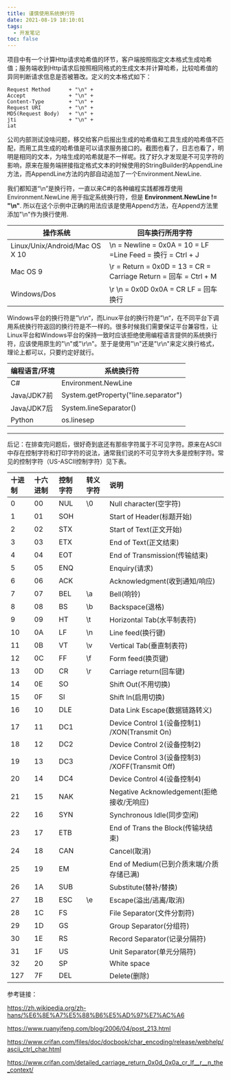 ```yaml
---
title: 谨慎使用系统换行符
date: 2021-08-19 18:10:01
tags:
  - 开发笔记
toc: false
---
```


项目中有一个计算Http请求哈希值的环节，客户端按照指定文本格式生成哈希值；服务端收到Http请求后按照相同格式的生成文本并计算哈希，比较哈希值的异同判断请求信息是否被篡改。定义的文本格式如下：

```
Request Method      + "\n" +
Accept              + "\n" +  
Content-Type        + "\n" +
Request URI         + "\n" +
MD5(Request Body)   + "\n" +
jti                 + "\n" +
iat
```

公司内部测试没啥问题，移交给客户后报出生成的哈希值和工具生成的哈希值不匹配，而用工具生成的哈希值是可以请求服务接口的。截图也看了，日志也看了，明明是相同的文本，为啥生成的哈希就是不一样呢。找了好久才发现是不可见字符的影响，原来在服务端拼接指定格式文本的时候使用的StringBuilder的AppendLine方法，而AppendLine方法的内部自动追加了一个Environment.NewLine.

我们都知道“\n”是换行符，一直以来C#的各种编程实践都推荐使用 Environment.NewLine 用于指定系统换行符，但是 **Environment.NewLine != "\n"**. 所以在这个示例中正确的用法应该是使用Append方法，在Append方法里添加"\n"作为换行使用.

| 操作系统                       | 回车换行所用字符                                             |
| ------------------------------ | ------------------------------------------------------------ |
| Linux/Unix/Android/Mac OS X 10 | \n = Newline = 0x0A = 10 = LF =Line Feed = 换行 = Ctrl + J   |
| Mac OS 9                       | \r = Return = 0x0D = 13 = CR = Carriage Return = 回车 = Ctrl + M |
| Windows/Dos                    | \r \n = 0x0D 0x0A = CR LF = 回车 换行                        |

Windows平台的换行符是”\r\n“，而Linux平台的换行符是”\n“，在不同平台下调用系统换行符返回的换行符是不一样的。很多时候我们需要保证平台兼容性，让Linux平台和Windows平台的保持一致时应该拒绝使用编程语言提供的系统换行符，应该使用原生的"\n"或"\r\n"。至于是使用"\n"还是"\r\n"来定义换行格式，理论上都可以，只要约定好就行。

| 编程语言/环境 | 系统换行符                           |
| ------------- | ------------------------------------ |
| C#            | Environment.NewLine                  |
| Java/JDK7前   | System.getProperty("line.separator") |
| Java/JDK7后   | System.lineSeparator()               |
| Python        | os.linesep                           |



------



后记：在排查完问题后，很好奇到底还有那些字符属于不可见字符。原来在ASCII中存在控制字符和打印字符的说法，通常我们说的不可见字符大多是控制字符。常见的控制字符（US-ASCII控制字符）见下表。

| 十进制 | 十六进制 | 控制字符 | 转义字符 | 说明                                            |
| :----- | :------- | :------- | :------- | :---------------------------------------------- |
| 0      | 00       | NUL      | \0       | Null character(空字符)                          |
| 1      | 01       | SOH      |          | Start of Header(标题开始)                       |
| 2      | 02       | STX      |          | Start of Text(正文开始)                         |
| 3      | 03       | ETX      |          | End of Text(正文结束)                           |
| 4      | 04       | EOT      |          | End of Transmission(传输结束)                   |
| 5      | 05       | ENQ      |          | Enquiry(请求)                                   |
| 6      | 06       | ACK      |          | Acknowledgment(收到通知/响应)                   |
| 7      | 07       | BEL      | \a       | Bell(响铃)                                      |
| 8      | 08       | BS       | \b       | Backspace(退格)                                 |
| 9      | 09       | HT       | \t       | Horizontal Tab(水平制表符)                      |
| 10     | 0A       | LF       | \n       | Line feed(换行键)                               |
| 11     | 0B       | VT       | \v       | Vertical Tab(垂直制表符)                        |
| 12     | 0C       | FF       | \f       | Form feed(换页键)                               |
| 13     | 0D       | CR       | \r       | Carriage return(回车键)                         |
| 14     | 0E       | SO       |          | Shift Out(不用切换)                             |
| 15     | 0F       | SI       |          | Shift In(启用切换)                              |
| 16     | 10       | DLE      |          | Data Link Escape(数据链路转义)                  |
| 17     | 11       | DC1      |          | Device Control 1(设备控制1) /XON(Transmit On)   |
| 18     | 12       | DC2      |          | Device Control 2(设备控制2)                     |
| 19     | 13       | DC3      |          | Device Control 3(设备控制3) /XOFF(Transmit Off) |
| 20     | 14       | DC4      |          | Device Control 4(设备控制4)                     |
| 21     | 15       | NAK      |          | Negative Acknowledgement(拒绝接收/无响应)       |
| 22     | 16       | SYN      |          | Synchronous Idle(同步空闲)                      |
| 23     | 17       | ETB      |          | End of Trans the Block(传输块结束)              |
| 24     | 18       | CAN      |          | Cancel(取消)                                    |
| 25     | 19       | EM       |          | End of Medium(已到介质末端/介质存储已满)        |
| 26     | 1A       | SUB      |          | Substitute(替补/替换)                           |
| 27     | 1B       | ESC      | \e       | Escape(溢出/逃离/取消)                          |
| 28     | 1C       | FS       |          | File Separator(文件分割符)                      |
| 29     | 1D       | GS       |          | Group Separator(分组符)                         |
| 30     | 1E       | RS       |          | Record Separator(记录分隔符)                    |
| 31     | 1F       | US       |          | Unit Separator(单元分隔符)                      |
| 32     | 20       | SP       |          | White space                                     |
| 127    | 7F       | DEL      |          | Delete(删除)                                    |



参考链接：

https://zh.wikipedia.org/zh-hans/%E6%8E%A7%E5%88%B6%E5%AD%97%E7%AC%A6

https://www.ruanyifeng.com/blog/2006/04/post_213.html

https://www.crifan.com/files/doc/docbook/char_encoding/release/webhelp/ascii_ctrl_char.html

https://www.crifan.com/detailed_carriage_return_0x0d_0x0a_cr_lf__r__n_the_context/